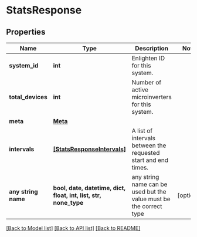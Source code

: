 # StatsResponse


## Properties
Name | Type | Description | Notes
------------ | ------------- | ------------- | -------------
**system_id** | **int** | Enlighten ID for this system. | 
**total_devices** | **int** | Number of active microinverters for this system. | 
**meta** | [**Meta**](Meta.md) |  | 
**intervals** | [**[StatsResponseIntervals]**](StatsResponseIntervals.md) | A list of intervals between the requested start and end times. | 
**any string name** | **bool, date, datetime, dict, float, int, list, str, none_type** | any string name can be used but the value must be the correct type | [optional]

[[Back to Model list]](../README.md#documentation-for-models) [[Back to API list]](../README.md#documentation-for-api-endpoints) [[Back to README]](../README.md)


